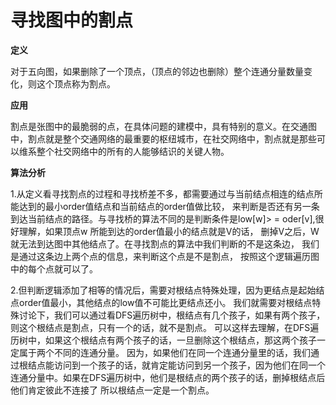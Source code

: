 # 寻找图中的割点

**定义**

对于五向图，如果删除了一个顶点，（顶点的邻边也删除）整个连通分量数量变化，则这个顶点称为割点。

**应用**

割点是张图中的最脆弱的点，在具体问题的建模中，具有特别的意义。在交通图中，割点就是整个交通网络的最重要的枢纽城市，在社交网络中，割点就是那些可以维系整个社交网络中的所有的人能够结识的关键人物。


**算法分析**

1.从定义看寻找割点的过程和寻找桥差不多，都需要通过与当前结点相连的结点所能达到的最小order值结点和当前结点的order值做比较，
来判断是否还有另一条到达当前结点的路径。与寻找桥的算法不同的是判断条件是low[w]> = oder[v],很好理解，如果顶点w 所能到达的order值最小的结点就是V的话，
删掉V之后，W就无法到达图中其他结点了。在寻找割点的算法中我们判断的不是这条边， 我们是通过这条边上两个点的信息，来判断这个点是不是割点，
按照这个逻辑遍历图中的每个点就可以了。

2.但判断逻辑添加了相等的情况后，需要对根结点特殊处理，因为更结点是起始结点order值最小，其他结点的low值不可能比更结点还小。
我们就需要对根结点特殊讨论下，我们可以通过看DFS遍历树中，根结点有几个孩子，如果有两个孩子，则这个根结点是割点，只有一个的话，就不是割点。
可以这样去理解，在DFS遍历树中，如果这个根结点有两个孩子的话，一旦删除这个根结点，那这两个孩子一定属于两个不同的连通分量。
因为，如果他们在同一个连通分量里的话，我们通过根结点能访问到一个孩子的话，就肯定能访问到另一个孩子，因为他们在同一个连通分量中。如果在DFS遍历树中，他们是根结点的两个孩子的话，删掉根结点后他们肯定彼此不连接了
所以根结点一定是一个割点。
